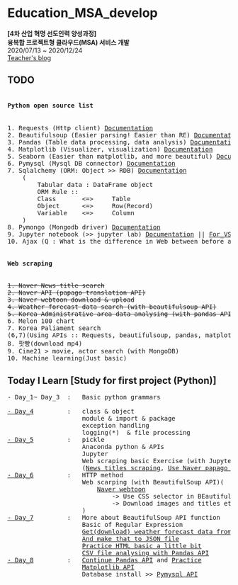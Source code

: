 # Education_MSA_develop
**[4차 산업 혁명 선도인력 양성과정]** <br>
**융복합 프로젝트형 클라우드(MSA) 서비스 개발** <br>
2020/07/13 ~ 2020/12/24<br>
<a href = 'https://blog.naver.com/vega2k'>Teacher's blog</a>

## TODO
<pre>
<h4>Python open source list</h4>
1. Requests (Http client) <a href = 'https://requests.readthedocs.io/en/master/'>Documentation</a>
2. Beautifulsoup (Easier parsing! Easier than RE) <a href='https://www.crummy.com/software/BeautifulSoup/bs4/doc/'>Documentation</a>
3. Pandas (Table data processing, data analysis) <a href='https://pandas.pydata.org/'>Documentation</a>
4. Matplotlib (Visualizer, visualization) <a href='https://matplotlib.org/'>Documentation</a>
5. Seaborn (Easier than matplotlib, and more beautiful) <a href='https://seaborn.pydata.org/'>Documentation</a>
6. Pymysql (Mysql DB connector) <a href = 'https://pymysql.readthedocs.io/en/latest/' >Documentation</a>
7. Sqlalchemy (ORM: Object >> RDB) <a href='https://docs.sqlalchemy.org/en/13/'>Documentation</a>
    (
        Tabular data : DataFrame object
        ORM Rule :: 
        Class       <=>     Table
        Object      <=>     Row(Record)
        Variable    <=>     Column
    )
8. Pymongo (Mongodb driver) <a href= 'https://pymongo.readthedocs.io/en/stable/'>Documentation</a>
9. Jupyter notebook (>> jupyter lab) <a href = "https://jupyter-notebook.readthedocs.io/en/stable/">Documentation</a> || <a href = "https://code.visualstudio.com/docs/python/jupyter-support">For_VScode</a>
10. Ajax (Q : What is the difference in Web between before and after the Ajax?)
</pre>

<pre>
<h4>Web scraping</h4>
<del>1. Naver News title search</del>
<del>2. Naver API (papago translation API)</del>
<del>3. Naver webtoon download & upload</del>
<del>4. Weather forecast data search (with beautifulsoup API)</del>
<del>5. Korea Administrative area data analysing (with pandas API, csv data handling)</del>
6. Melon 100 chart
7. Korea Paliament search
(6,7)(Using APIs :: Requests, beautifulsoup, pandas, matplotlib, seaborn, pymysql(MariaDB), sqlalchemy)
8. 팟빵(download mp4)
9. Cine21 > movie, actor search (with MongoDB)
10. Machine learning(Just basic)
</pre>

## Today I Learn [Study for first project (Python)]
<pre>
- Day_1~ Day_3  :   Basic python grammars<br>
<a href = "./Practice/Day_4">- Day_4</a>         :   class & object
                    module & import & package
                    exception handling
                    logging(*)  & file processing
<a href = "./Practice/Day_5">- Day_5</a>         :   pickle
                    Anaconda python & APIs
                    Jupyter
                    Web scraping basic Exercise (with Jupyter)
                    (<a href = "./Practice/Day_5/NHN_service_search.ipynb">News titles scraping</a>, <a href = "./Practice/Day_5/NHN_service_search.ipynb">Use Naver papago API</a>)
<a href = "./Practice/Day_6">- Day_6</a>         :   HTTP method
                    Web scarping (with BeautifulSoup API)(
                        <a href = "./Practice/Day_6/NHN_webtoon_scraper.ipynb">Naver webtoon</a>
                            -> Use CSS selector in BEautifulSoup
                            -> Download images and titles etc
                    )
<a href = "./Practice/Day_7">- Day_7</a>         :   More about BeautifulSoup API function
                    Basic of Regular Expression
                    <a href = "./Practice/Day_7/weather_web_scraping.ipynb">Get(download) weather forecast data from web</a>
                    <a href = "./Practice/Day_7/my_weather.json">And make that to JSON file</a>
                    <a href = "./Practice/Day_7/table_practice.html">Practice HTML basic a little bit</a>
                    <a href = "./Practice/Day_7/pandas_ex.ipynb">CSV file analysing with Pandas API</a>
<a href = "./Practice/Day_8">- Day_8</a>         :   <a href = "./Practice/Day_8/pandas_cont.ipynb">Continue Pandas API</a> and <a href = "./Practice/Day_8/pandas_ex.ipynb">Practice</a>
                    <a href = "./Practice/Day_8/matplotlib_ex.ipynb">Matplotlib API</a>
                    Database install >> <a href = "./Practice/Day_8/pymysql_ex.ipynb">Pymysql API</a>
</pre>


